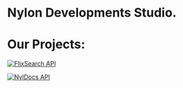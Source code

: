 # Nylon Developments Studio.

# Our Projects:
[![FlixSearch API](https://github-readme-stats.vercel.app/api/pin/?username=NylonDevStudio&repo=FlixSearch-API&show_owner=true&theme=radical)](https://github.com/NylonDevStudio/FlixSearch-api)

[![NylDocs API](https://github-readme-stats.vercel.app/api/pin/?username=NylonDevStudio&repo=NylDocs-API&show_owner=true&theme=radical)](https://github.com/anuraghazra/github-readme-stats)

